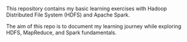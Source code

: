 This repository contains my basic learning exercises with Hadoop Distributed File System (HDFS) and Apache Spark.

The aim of this repo is to document my learning journey while exploring HDFS, MapReduce, and Spark fundamentals.
